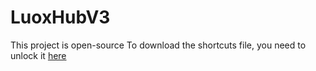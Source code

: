 # LuoxHubV3

This project is open-source
To download the shortcuts file, you need to unlock it [here](https://social-unlock.com/luoxhub)
